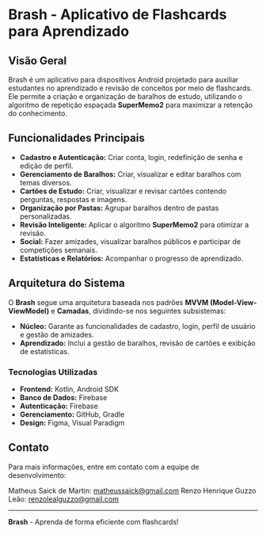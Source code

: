 # Brash - Aplicativo de Flashcards para Aprendizado

## Visão Geral
Brash é um aplicativo para dispositivos Android projetado para auxiliar estudantes no aprendizado e revisão de conceitos por meio de flashcards. Ele permite a criação e organização de baralhos de estudo, utilizando o algoritmo de repetição espaçada **SuperMemo2** para maximizar a retenção do conhecimento.

## Funcionalidades Principais
- **Cadastro e Autenticação:** Criar conta, login, redefinição de senha e edição de perfil.
- **Gerenciamento de Baralhos:** Criar, visualizar e editar baralhos com temas diversos.
- **Cartões de Estudo:** Criar, visualizar e revisar cartões contendo perguntas, respostas e imagens.
- **Organização por Pastas:** Agrupar baralhos dentro de pastas personalizadas.
- **Revisão Inteligente:** Aplicar o algoritmo **SuperMemo2** para otimizar a revisão.
- **Social:** Fazer amizades, visualizar baralhos públicos e participar de competições semanais.
- **Estatísticas e Relatórios:** Acompanhar o progresso de aprendizado.

## Arquitetura do Sistema
O **Brash** segue uma arquitetura baseada nos padrões **MVVM (Model-View-ViewModel)** e **Camadas**, dividindo-se nos seguintes subsistemas:

- **Núcleo:** Garante as funcionalidades de cadastro, login, perfil de usuário e gestão de amizades.
- **Aprendizado:** Inclui a gestão de baralhos, revisão de cartões e exibição de estatísticas.

### Tecnologias Utilizadas
- **Frontend:** Kotlin, Android SDK
- **Banco de Dados:** Firebase
- **Autenticação:** Firebase
- **Gerenciamento:** GitHub, Gradle
- **Design:** Figma, Visual Paradigm


## Contato
Para mais informações, entre em contato com a equipe de desenvolvimento:

Matheus Saick de Martin: matheussaick@gmail.com
Renzo Henrique Guzzo Leão: renzolealguzzo@gmail.com

---
**Brash** - Aprenda de forma eficiente com flashcards!

